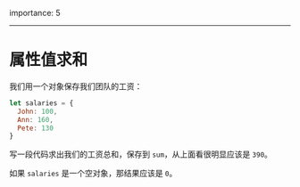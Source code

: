 importance: 5

---

# 属性值求和

我们用一个对象保存我们团队的工资：

```js
let salaries = {
  John: 100,
  Ann: 160,
  Pete: 130
}
```

写一段代码求出我们的工资总和，保存到 `sum`，从上面看很明显应该是 `390`。

如果 `salaries` 是一个空对象，那结果应该是 `0`。

